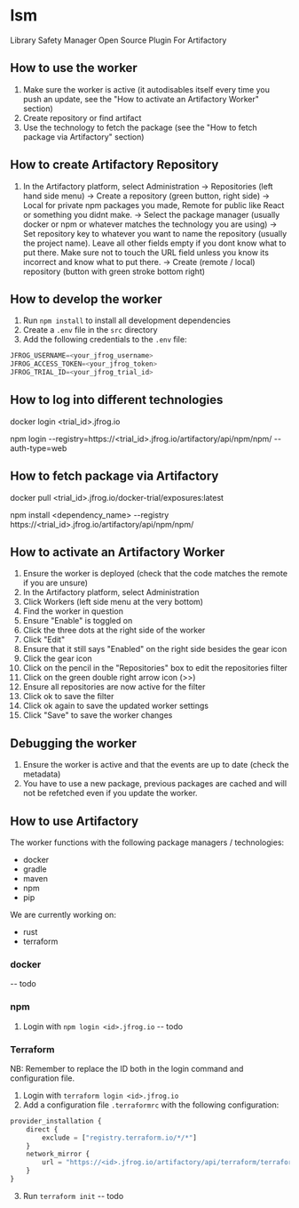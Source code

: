 # lsm
Library Safety Manager Open Source Plugin For Artifactory

## How to use the worker
1. Make sure the worker is active (it autodisables itself every time you push an update, see the "How to activate an Artifactory Worker" section) 
2. Create repository or find artifact
3. Use the technology to fetch the package (see the "How to fetch package via Artifactory" section)

## How to create Artifactory Repository
1. In the Artifactory platform, select Administration 
-> Repositories (left hand side menu) 
-> Create a repository (green button, right side) 
-> Local for private npm packages you made, Remote for public like React or something you didnt make.
-> Select the package manager (usually docker or npm or whatever matches the technology you are using)
-> Set repository key to whatever you want to name the repository (usually the project name). Leave all other fields empty if you dont know what to put there. Make sure not to touch the URL field unless you know its incorrect and know what to put there.
-> Create (remote / local) repository (button with green stroke bottom right)

## How to develop the worker
1. Run `npm install` to install all development dependencies
2. Create a `.env` file in the `src` directory
3. Add the following credentials to the `.env` file:
```ts
JFROG_USERNAME=<your_jfrog_username>
JFROG_ACCESS_TOKEN=<your_jfrog_token>
JFROG_TRIAL_ID=<your_jfrog_trial_id>
```

## How to log into different technologies
<!-- docker login (remember to create access token) -->
docker login <trial_id>.jfrog.io

<!-- npm login -->
npm login --registry=https://<trial_id>.jfrog.io/artifactory/api/npm/npm/ --auth-type=web

## How to fetch package via Artifactory
<!-- docker download "exposures" (sample) image -->
docker pull <trial_id>.jfrog.io/docker-trial/exposures:latest

<!-- npm download -->
npm install <dependency_name> --registry https://<trial_id>.jfrog.io/artifactory/api/npm/npm/   

## How to activate an Artifactory Worker
1. Ensure the worker is deployed (check that the code matches the remote if you are unsure)
2. In the Artifactory platform, select Administration 
3. Click Workers (left side menu at the very bottom)
4. Find the worker in question
5. Ensure "Enable" is toggled on
6. Click the three dots at the right side of the worker
7. Click "Edit"
8. Ensure that it still says "Enabled" on the right side besides the gear icon
9. Click the gear icon
10. Click on the pencil in the "Repositories" box to edit the repositories filter
11. Click on the green double right arrow icon (>>)
12. Ensure all repositories are now active for the filter
13. Click ok to save the filter
14. Click ok again to save the updated worker settings
15. Click "Save" to save the worker changes

## Debugging the worker
1. Ensure the worker is active and that the events are up to date (check the metadata)
2. You have to use a new package, previous packages are cached and will not be refetched even if you update the worker.

## How to use Artifactory
The worker functions with the following package managers / technologies:
- docker
- gradle
- maven
- npm
- pip

We are currently working on:
- rust
- terraform

### docker
-- todo

### npm
1. Login with `npm login <id>.jfrog.io`
-- todo

### Terraform
NB: Remember to replace the ID both in the login command and configuration file.
1. Login with `terraform login <id>.jfrog.io`
2. Add a configuration file `.terraformrc` with the following configuration:
```tf
provider_installation {
    direct {
        exclude = ["registry.terraform.io/*/*"]
    }
    network_mirror {
        url = "https://<id>.jfrog.io/artifactory/api/terraform/terraform/providers/"
    }
}
```
3. Run `terraform init`
-- todo